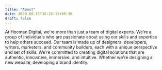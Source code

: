 ```yaml
---
title: "About"
date: 2023-08-11T18:28:13+05:30
draft: false
---
```



At Hooman Digital, we're more than just a team of digital experts. We're a group of individuals who are passionate about using our skills and expertise to help others succeed. Our team is made up of designers, developers, writers, marketers, and community builders, each with a unique perspective and set of skills. We're committed to creating digital solutions that are authentic, innovative, immersive, and intuitive. Whether we're designing a new website, developing a brand identity.